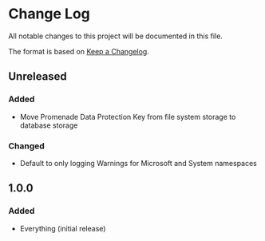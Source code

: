 # Change Log
All notable changes to this project will be documented in this file.

The format is based on [Keep a Changelog](http://keepachangelog.com/).

## Unreleased
### Added
- Move Promenade Data Protection Key from file system storage to database storage

### Changed
- Default to only logging Warnings for Microsoft and System namespaces

## 1.0.0
### Added
- Everything (initial release)

